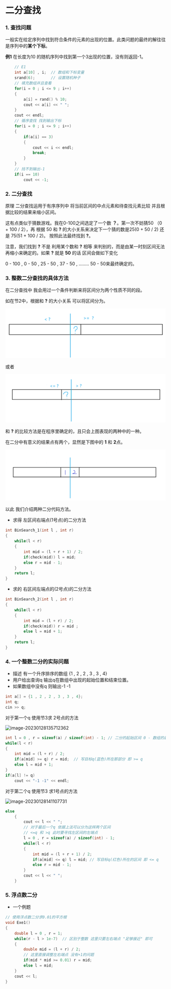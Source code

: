 # 二分查找

###  1. 查找问题

一般实在给定序列中找到符合条件的元素的出现的位置。此类问题的最终的解往往是序列中的**某个下标**。

**例1** 在长度为10 的随机序列中找到第一个3出现的位置，没有则返回-1。

```c++
    // E1 
    int a[10] , i;  // 数组和下标变量
    srand(6);       // 设置随机种子
    // 填充数组并且查看
    for(i = 0 ; i <= 9 ; i++)
    {
        a[i] = rand() % 10;
        cout << a[i] << " ";
    }
    cout << endl;
    // 循序查找 找到输出下标
    for(i = 0 ; i <= 9 ; i++)
    {
        if(a[i] == 3)
        {
            cout << i << endl;
            break;
        }
    }
    // 找不到输出-1
    if(i == 10)
        cout << -1;
```

### 2. 二分查找

原理 二分查找运用于有序序列中  将当前区间的中点元素和待查找元素比较 并且根据比较的结果来缩小区间。

这有点类似于猜数游戏。我在0-100之间选定了一个数 **？**。第一次不妨猜50 （0 + 100 / 2），再 根据 50 和 **?** 的大小关系来决定下一个猜的数是25(0 + 50 / 2)  还是 75(51 + 100 / 2)。 按照此法最终找到 **?**。

注意，我们找到 **?** 不是 利用某个数和 **?** 相等 来判别的，而是由某一时刻区间无法再缩小来确定的。如果 **?** 就是 **50** 的话 区间会做如下变化

0 - 100 ,  0 - 50 ,  25 - 50 , 37 -  50 , ........  50 - 50来最终确定的。



### 3. 整数二分查找的具体方法

在二分查找中  我会用过一个条件判断来将区间分为两个性质不同的段。

如在节2中，根据和 **?**  的大小关系 可以将区间分为。

![image-20230128133541405](image-20230128133541405.png)

或者

![image-20230128133720911](image-20230128133720911.png)

和 **?** 的比较方法是在程序里确定的，且只会上图表现的两种中的一种。

在二分中有意义的结果点有两个，显然是下图中的 **1** 和 **2**点。



![image-20230128134140123](image-20230128134140123.png)

以此 我们介绍两种二分代码方法。

+ 求得  左区间右端点(1号点)的二分方法

```c++
int BinSearch_1(int l , int r)
{
    while(l < r)
    {
        int mid = (l + r + 1) / 2;
        if(check(mid)) l = mid;
        else r = mid - 1;
    }
    return l;
}
```

+ 求的  右区间左端点的(2号点)的二分方法

```c++
int BinSearch_2(int l , int r)
{
    while(l < r)
    {
        int mid = (l + r) / 2;
        if(check(mid)) r = mid ;
        else l = mid + 1;
    }
    return l;
}
```

### 4. 一个整数二分的实际问题

+ 描述 有一个升序排序的数组 {1 ,  2 ,  2 , 3 , 3 , 4}
+ 用户给出查询q  输出q在数组中出现的起始位置和结束位置。
+ 如果数组中没有q 则输出-1 -1 

```c++
int a[] = {1 , 2 , 2 , 3 , 3 , 4};
int q;
cin >> q;
```

对于第一个q  使用节3求 2号点的方法 

![image-20230128135712362](image-20230128135712362.png)

```c++
int l = 0 , r = sizeof(a) / sizeof(int) - 1; // 二分的起始区间 0 - 数组的最后一个下标
while(l < r)
{
    int mid = (l + r) / 2;
    if(a[mid] >= q) r = mid;  // 写目标q(蓝色)所在那部分 即 >= q
    else l = mid + 1;
}
if(a[l] != q) 
	cout << "-1 -1" << endl;
```

对于第二个q 使用节3 求1号点的方法

![image-20230128141107731](D:\blog\image-20230128141107731.png)

```c++
else 
    {
        cout << l << " ";
        // 对于最后一个q 依据上法可以分为这样两个区间
        // <=q 和 >q 此时要寻找左区间的左端点
        l = 0 , r = sizeof(a) / sizeof(int) - 1;
        while(l < r)
        {
            int mid = (l + r + 1) / 2;
            if(a[mid] <= q) l = mid; // 写目标q(红色)所在的区间 即 <= q
            else r = mid - 1;
        }
        cout << l << " ";
    }
```

### 5. 浮点数二分

+ 一个例题

```C++
// 使用浮点数二分求0.01的平方根
void Exe1()
{
    double l = 0 , r = 1;
    while(r - l > 1e-7)  // 区别于整数 这里只要左右端点 "足够接近" 即可
    {
        double mid = (l + r) / 2;
        // 这里直接调整左右端点 没有+1的问题
        if(mid * mid >= 0.01) r = mid; 
        else l = mid;
    }
    cout << l;
}

```





